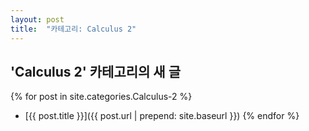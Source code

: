 ```yaml
---
layout: post
title:  "카테고리: Calculus 2"
---
```


## 'Calculus 2' 카테고리의 새 글

{% for post in site.categories.Calculus-2 %}
  - [{{ post.title }}]({{ post.url | prepend: site.baseurl }})
{% endfor %}
